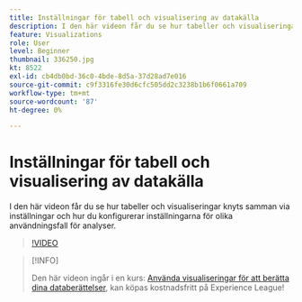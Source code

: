 ```yaml
---
title: Inställningar för tabell och visualisering av datakälla
description: I den här videon får du se hur tabeller och visualiseringar knyts samman via inställningar och hur du konfigurerar inställningarna för olika användningsfall för analyser.
feature: Visualizations
role: User
level: Beginner
thumbnail: 336250.jpg
kt: 8522
exl-id: cb4db0bd-36c0-4bde-8d5a-37d28ad7e016
source-git-commit: c9f3316fe30d6cfc505dd2c3238b1b6f0661a709
workflow-type: tm+mt
source-wordcount: '87'
ht-degree: 0%

---
```


# Inställningar för tabell och visualisering av datakälla

I den här videon får du se hur tabeller och visualiseringar knyts samman via inställningar och hur du konfigurerar inställningarna för olika användningsfall för analyser.

>[!VIDEO](https://video.tv.adobe.com/v/336250/?quality=12&learn=on)

>[!INFO]
>
> Den här videon ingår i en kurs: [Använda visualiseringar för att berätta dina databerättelser](https://experienceleague.adobe.com/?recommended=Analytics-U-1-2021.1.visualizations), kan köpas kostnadsfritt på Experience League!
